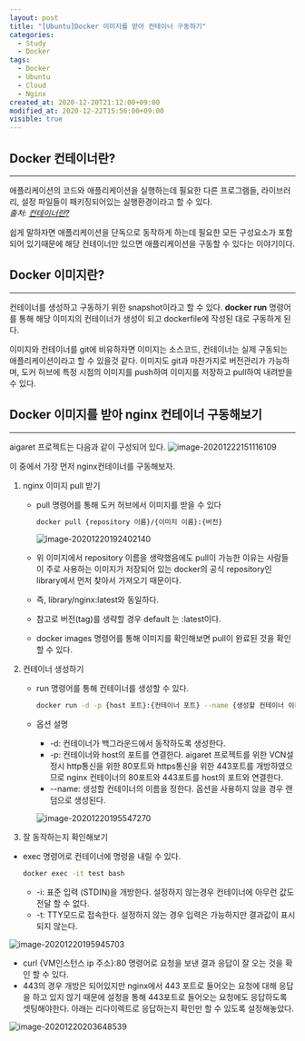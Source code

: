 ```yaml
---
layout: post
title: "[Ubuntu]Docker 이미지를 받아 컨테이너 구동하기"
categories:
  - Study
  - Docker
tags:
  - Docker
  - Ubuntu
  - Cloud
  - Nginx
created_at: 2020-12-20T21:12:00+09:00
modified_at: 2020-12-22T15:56:00+09:00
visible: true
---
```


## Docker 컨테이너란?

------------------------------------------------------------

애플리케이션의 코드와 애플리케이션을 실행하는데 필요한 다른 프로그램들, 라이브러리, 설정 파일들이 패키징되어있는 실행환경이라고 할 수 있다.<br/>
*출처: [컨테이너란?](https://azure.microsoft.com/ko-kr/overview/what-is-a-container/)*

쉽게 말하자면 애플리케이션을 단독으로 동작하게 하는데 필요한 모든 구성요소가 포함되어 있기때문에 해당 컨테이너만 있으면 애플리케이션을 구동할 수 있다는 이야기이다.<br/>

## Docker 이미지란?

-----------------

컨테이너를 생성하고 구동하기 위한 snapshot이라고 할 수 있다. **docker run** 명령어를 통해 해당 이미지의 컨테이너가 생성이 되고 dockerfile에 작성된 대로 구동하게 된다.

이미지와 컨테이너를 git에 비유하자면 이미지는 소스코드, 컨테이너는 실제 구동되는 애플리케이션이라고 할 수 있을것 같다.
이미지도 git과 마찬가지로 버전관리가 가능하며, 도커 허브에 특정 시점의 이미지를 push하여 이미지를 저장하고 pull하여 내려받을 수 있다.

## Docker 이미지를 받아 nginx 컨테이너 구동해보기

-----------------------

aigaret 프로젝트는 다음과 같이 구성되어 있다.
![image-20201222151116109](../../assets/img/2020-12-20-%EC%9A%B0%EB%B6%84%ED%88%AC-Docker-nginx-%EC%BB%A8%ED%85%8C%EC%9D%B4%EB%84%88-%EA%B5%AC%EB%8F%99/aigaret-구조.png)

이 중에서 가장 먼저 nginx컨테이너를 구동해보자.

1. nginx 이미지 pull 받기

   * pull 명령어를 통해 도커 허브에서 이미지를 받을 수 있다

     ```bash
     docker pull {repository 이름}/{이미지 이름}:{버전}
     ```

     ![image-20201220192402140](../../assets/img/2020-12-20-%EC%9A%B0%EB%B6%84%ED%88%AC-Docker-nginx-%EC%BB%A8%ED%85%8C%EC%9D%B4%EB%84%88-%EA%B5%AC%EB%8F%99/docker-pull.png)

   * 위 이미지에서 repository 이름을 생략했음에도 pull이 가능한 이유는 사람들이 주로 사용하는 이미지가 저장되어 있는 docker의 공식 repository인 library에서 먼저 찾아서 가져오기 때문이다.
   * 즉, library/nginx:latest와 동일하다.
   * 참고로 버전(tag)를 생략할 경우 default 는 :latest이다.
   * docker images 명령어를 통해 이미지를 확인해보면 pull이 완료된 것을 확인할 수 있다.

2. 컨테이너 생성하기

   * run 명령어를 통해 컨테이너를 생성할 수 있다.

     ```bash
     docker run -d -p {host 포트}:{컨테이너 포트} --name {생성할 컨테이너 이름} {이미지 이름}
     ```

   * 옵션 설명

     * -d: 컨테이너가 백그라운드에서 동작하도록 생성한다.
     * -p: 컨테이너와 host의 포트를 연결한다. aigaret 프로젝트를 위한 VCN설정시 http통신을 위한 80포트와 https통신을 위한 443포트를 개방하였으므로 nginx 컨테이너의 80포트와 443포트를 host의 포트와 연결한다.
     * --name: 생성할 컨테이너의 이름을 정한다. 옵션을 사용하지 않을 경우 랜덤으로 생성된다.

     ![image-20201220195547270](../../assets/img/2020-12-20-%EC%9A%B0%EB%B6%84%ED%88%AC-Docker-nginx-%EC%BB%A8%ED%85%8C%EC%9D%B4%EB%84%88-%EA%B5%AC%EB%8F%99/docker-run.png)

3. 잘 동작하는지 확인해보기

  * exec 명령어로 컨테이너에 명령을 내릴 수 있다.

    ```bash
    docker exec -it test bash
    ```

    * -i: 표준 입력 (STDIN)을 개방한다. 설정하지 않는경우 컨테이너에 아무런 값도 전달 할 수 없다.
    * -t: TTY모드로 접속한다. 설정하지 않는 경우 입력은 가능하지만 결과값이 표시되지 않는다.

  ![image-20201220195945703](../../assets/img/2020-12-20-%EC%9A%B0%EB%B6%84%ED%88%AC-Docker-nginx-%EC%BB%A8%ED%85%8C%EC%9D%B4%EB%84%88-%EA%B5%AC%EB%8F%99/nginx-check.png)

  * curl {VM인스턴스 ip 주소}:80 명령어로 요청을 보낸 결과 응답이 잘 오는 것을 확인 할 수 있다.
  * 443의 경우 개방은 되어있지만 nginx에서 443 포트로 들어오는 요청에 대해 응답을 하고 있지 않기 때문에 설정을 통해 443포트로 들어오는 요청에도 응답하도록 셋팅해야한다. 아래는 리다이렉트로 응답하는지 확인만 할 수 있도록 설정해놓았다.

  ![image-20201220203648539](../../assets/img/2020-12-20-%EC%9A%B0%EB%B6%84%ED%88%AC-Docker-nginx-%EC%BB%A8%ED%85%8C%EC%9D%B4%EB%84%88-%EA%B5%AC%EB%8F%99/nginx-443-check.png)

